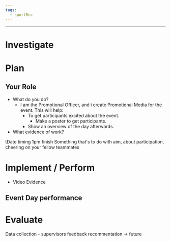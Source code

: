 ```yaml
---
tags:
  - sportRec
---
```

___
# Investigate



# Plan
## Your Role
 - What do you do?
	 - I am the Promotional Officer, and i create Promotional Media for the event. This will help:
		 - To get participants excited about the event.
			 - Make a poster to get participants.
		 - Show an overview of the day afterwards.
 - What evidence of work?

tDate
timing 1pm finish
Something that's to do with aim, about participation, cheering on your fellow teammates



# Implement / Perform
- Video Evidence



## Event Day performance




# Evaluate
Data collection - supervisors feedback recommentation -> future 
